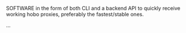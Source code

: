 SOFTWARE in the form of both CLI and a backend API to quickly receive working hobo proxies, preferably the fastest/stable ones.

...
